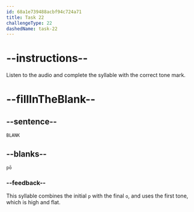 ```yaml
---
id: 68a1e739488acbf94c724a71
title: Task 22
challengeType: 22
dashedName: task-22
---
```


<!-- (Audio) A: pō -->

# --instructions--

Listen to the audio and complete the syllable with the correct tone mark.

# --fillInTheBlank--

## --sentence--

`BLANK`

## --blanks--

`pō`

### --feedback--

This syllable combines the initial `p` with the final `o`, and uses the first tone, which is high and flat.
